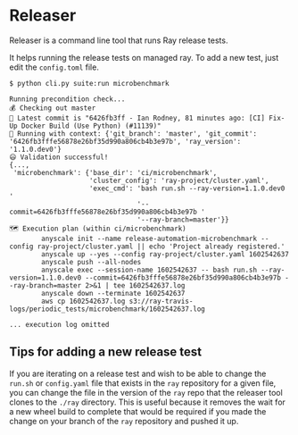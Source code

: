 # Releaser

Releaser is a command line tool that runs Ray release tests.

It helps running the release tests on managed ray. To add a new test, just edit the `config.toml` file.

```
$ python cli.py suite:run microbenchmark

Running precondition check...
💰 Checking out master
🧬 Latest commit is "6426fb3ff - Ian Rodney, 81 minutes ago: [CI] Fix-Up Docker Build (Use Python) (#11139)"
📖 Running with context: {'git_branch': 'master', 'git_commit': '6426fb3fffe56878e26bf35d990a806cb4b3e97b', 'ray_version': '1.1.0.dev0'}
😃 Validation successful!
{...,
 'microbenchmark': {'base_dir': 'ci/microbenchmark',
                    'cluster_config': 'ray-project/cluster.yaml',
                    'exec_cmd': 'bash run.sh --ray-version=1.1.0.dev0 '
                                '--commit=6426fb3fffe56878e26bf35d990a806cb4b3e97b '
                                '--ray-branch=master'}}
🗺 Execution plan (within ci/microbenchmark)
        anyscale init --name release-automation-microbenchmark --config ray-project/cluster.yaml || echo 'Project already registered.'
        anyscale up --yes --config ray-project/cluster.yaml 1602542637
        anyscale push --all-nodes
        anyscale exec --session-name 1602542637 -- bash run.sh --ray-version=1.1.0.dev0 --commit=6426fb3fffe56878e26bf35d990a806cb4b3e97b --ray-branch=master 2>&1 | tee 1602542637.log
        anyscale down --terminate 1602542637
        aws cp 1602542637.log s3://ray-travis-logs/periodic_tests/microbenchmark/1602542637.log

... execution log omitted
```

## Tips for adding a new release test 
If you are iterating on a release test and wish to be able to change the `run.sh` or `config.yaml` file that 
exists in the `ray` repository for a given file, you can change the file in the version of the `ray` repo that 
the releaser tool clones to the `./ray` directory. This is useful because it removes the wait for a new
wheel build to complete that would be required if you made the change on your branch of the `ray` repository
and pushed it up.
